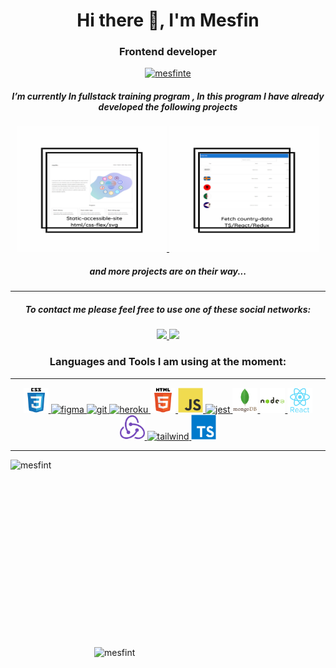 


<h1 align="center">Hi there 👋, I'm Mesfin</h1>
<h3 align="center"> Frontend developer</h3>

<p align="center"> <a href="https://twitter.com/mesfinte" target="blank"><img src="https://img.shields.io/twitter/follow/mesfinte?logo=twitter&style=for-the-badge" alt="mesfinte" /></a> </p>

<h5 align="center">I’m currently In fullstack training program , In this program I have already developed the following projects  </h5>
<p align="center">
 <a href="https://sass-accessibility-site.netlify.app/">
   <img src="https://github.com/mesfint/mesfint/blob/master/acssebility-static-site-edited2.png" alt="Logo" width="240" height="200">
   
 
  </a>
 



  <a href="https://react-redux-typescript-project.netlify.app/">
    <img src="https://github.com/mesfint/mesfint/blob/master/country-data-edited.png" alt="Logo" width="240" height="200">
  </a>
  
  <h5 align="center"> and  more projects are on their way... </h5>
</p>
<hr />

<h5 align="center">To contact  me please feel free to use one of these social networks:</h5>

<p align="center"> <a href="https://twitter.com/MesfinTe" target="blank">
 <img src="https://img.shields.io/badge/Twitter-1DA1F2?style=for-the-badge&logo=twitter&logoColor=white"/>
 </a>

 <a href="https://linkedin.com/in/mesfin" target="blank">
 <img src="https://img.shields.io/badge/LinkedIn-0077B5?style=for-the-badge&logo=linkedin&logoColor=white"/>
 </a>
 
</p>

<h3 align="center">Languages and Tools I am  using at the moment:</h3>
<hr />
<p align="center"> <a href="https://www.w3schools.com/css/" target="_blank" rel="noreferrer"> <img src="https://raw.githubusercontent.com/devicons/devicon/master/icons/css3/css3-original-wordmark.svg" alt="css3" width="40" height="40"/> </a> <a href="https://www.figma.com/" target="_blank" rel="noreferrer"> <img src="https://www.vectorlogo.zone/logos/figma/figma-icon.svg" alt="figma" width="40" height="40"/> </a> <a href="https://git-scm.com/" target="_blank" rel="noreferrer"> <img src="https://www.vectorlogo.zone/logos/git-scm/git-scm-icon.svg" alt="git" width="40" height="40"/> </a> <a href="https://heroku.com" target="_blank" rel="noreferrer"> <img src="https://www.vectorlogo.zone/logos/heroku/heroku-icon.svg" alt="heroku" width="40" height="40"/> </a> <a href="https://www.w3.org/html/" target="_blank" rel="noreferrer"> <img src="https://raw.githubusercontent.com/devicons/devicon/master/icons/html5/html5-original-wordmark.svg" alt="html5" width="40" height="40"/> </a> <a href="https://developer.mozilla.org/en-US/docs/Web/JavaScript" target="_blank" rel="noreferrer"> <img src="https://raw.githubusercontent.com/devicons/devicon/master/icons/javascript/javascript-original.svg" alt="javascript" width="40" height="40"/> </a> <a href="https://jestjs.io" target="_blank" rel="noreferrer"> <img src="https://www.vectorlogo.zone/logos/jestjsio/jestjsio-icon.svg" alt="jest" width="40" height="40"/> </a> <a href="https://www.mongodb.com/" target="_blank" rel="noreferrer"> <img src="https://raw.githubusercontent.com/devicons/devicon/master/icons/mongodb/mongodb-original-wordmark.svg" alt="mongodb" width="40" height="40"/> </a> <a href="https://nodejs.org" target="_blank" rel="noreferrer"> <img src="https://raw.githubusercontent.com/devicons/devicon/master/icons/nodejs/nodejs-original-wordmark.svg" alt="nodejs" width="40" height="40"/> </a> <a href="https://reactjs.org/" target="_blank" rel="noreferrer"> <img src="https://raw.githubusercontent.com/devicons/devicon/master/icons/react/react-original-wordmark.svg" alt="react" width="40" height="40"/> </a> <a href="https://redux.js.org" target="_blank" rel="noreferrer"> <img src="https://raw.githubusercontent.com/devicons/devicon/master/icons/redux/redux-original.svg" alt="redux" width="40" height="40"/> </a>  <a href="https://tailwindcss.com/" target="_blank" rel="noreferrer"> <img src="https://www.vectorlogo.zone/logos/tailwindcss/tailwindcss-icon.svg" alt="tailwind" width="40" height="40"/> </a> <a href="https://www.typescriptlang.org/" target="_blank" rel="noreferrer"> <img src="https://raw.githubusercontent.com/devicons/devicon/master/icons/typescript/typescript-original.svg" alt="typescript" width="40" height="40"/> </a> </p>
   <hr />

<p><img align="left" src=https://github-readme-stats.vercel.app/api/top-langs/?username=mesfint&hide=shell&show=typescript&layout=compact&langs_count=8 alt="mesfint" width="370" height="300" /></p>
 


<p>&nbsp;<img align="right" src="https://github-readme-stats.vercel.app/api?username=mesfint&show_icons=true&locale=en" alt="mesfint" width="370" height="300" /></p>


